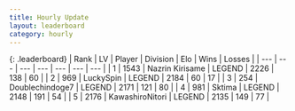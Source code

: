 ```yaml
---
title: Hourly Update
layout: leaderboard
category: hourly
---
```


{: .leaderboard}
| Rank | LV | Player | Division | Elo | Wins | Losses |
| --- | --- | --- | --- | --- | --- | --- |
| <span data-change="0">1</span> | 1543 | <span title="ID: 315148">Nazrin Kirisame</span> | LEGEND | <span data-change="0">2226</span> | <span data-change="0">138</span> | <span data-change="0">60</span> |
| <span data-change="0">2</span> | 969 | <span title="ID: 498412">LuckySpin</span> | LEGEND | <span data-change="0">2184</span> | <span data-change="0">60</span> | <span data-change="0">17</span> |
| <span data-change="0">3</span> | 254 | <span title="ID: 245040">Doublechindoge7</span> | LEGEND | <span data-change="0">2171</span> | <span data-change="0">121</span> | <span data-change="0">80</span> |
| <span data-change="0">4</span> | 981 | <span title="ID: 353063">Sktima</span> | LEGEND | <span data-change="0">2148</span> | <span data-change="2">191</span> | <span data-change="1">54</span> |
| <span data-change="0">5</span> | 2176 | <span title="ID: 164871">KawashiroNitori</span> | LEGEND | <span data-change="0">2135</span> | <span data-change="0">149</span> | <span data-change="0">77</span> |